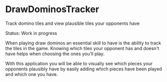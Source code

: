 # DrawDominosTracker
Track domino tiles and view plausible tiles your opponents have

Status: Work in progress

When playing draw dominos an essential skill to have is the ability to track the tiles in the game.
Knowing which tiles your opponent has and doesn't have helps when choosing the ones you'll play.

With this application you will be able to visually see which pieces your opponents plausibly have by easily adding which pieces have been played and which one you have.
